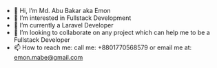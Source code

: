 - 👋 Hi, I’m Md. Abu Bakar aka Emon
- 👀 I’m interested in Fullstack Development
- 🌱 I’m currently a Laravel Developer
- 💞️ I’m looking to collaborate on any project which can help me to be a Fullstack Developer
- 📫 How to reach me: call me: +8801770568579 or email me at: emon.mabe@gmail.com

<!---
mabe-emon/mabe-emon is a ✨ special ✨ repository because its `README.md` (this file) appears on your GitHub profile.
You can click the Preview link to take a look at your changes.
--->
